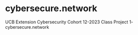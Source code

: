 # cybersecure.network
UCB Extension Cybersecurity Cohort 12-2023 Class Project 1- cybersecure.network
